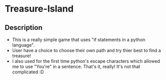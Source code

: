 # Treasure-Island
## Description
- This is a really simple game that uses "if statements in a python language".
- User have a choice to choose their own path and try thier best to find a treasure!
- I also used for the first time python's escape characters which allowed me to use "You're" in a sentence.
That's it, really! It's not that complicated :D
